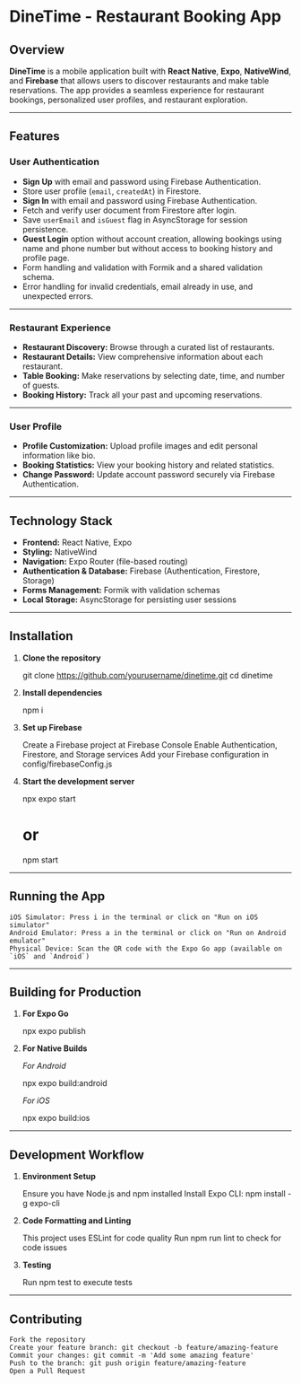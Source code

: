 # DineTime - Restaurant Booking App

## Overview
**DineTime** is a mobile application built with **React Native**, **Expo**, **NativeWind**, and **Firebase** that allows users to discover restaurants and make table reservations. The app provides a seamless experience for restaurant bookings, personalized user profiles, and restaurant exploration.

---

## Features

### **User Authentication**
- **Sign Up** with email and password using Firebase Authentication.
- Store user profile (`email`, `createdAt`) in Firestore.
- **Sign In** with email and password using Firebase Authentication.
- Fetch and verify user document from Firestore after login.
- Save `userEmail` and `isGuest` flag in AsyncStorage for session persistence.
- **Guest Login** option without account creation, allowing bookings using name and phone number but without access to booking history and profile page.
- Form handling and validation with Formik and a shared validation schema.
- Error handling for invalid credentials, email already in use, and unexpected errors.

---

### **Restaurant Experience**
- **Restaurant Discovery:** Browse through a curated list of restaurants.
- **Restaurant Details:** View comprehensive information about each restaurant.
- **Table Booking:** Make reservations by selecting date, time, and number of guests.
- **Booking History:** Track all your past and upcoming reservations.

---

### **User Profile**
- **Profile Customization:** Upload profile images and edit personal information like bio.
- **Booking Statistics:** View your booking history and related statistics.
- **Change Password:** Update account password securely via Firebase Authentication.

---

## Technology Stack
- **Frontend:** React Native, Expo
- **Styling:** NativeWind
- **Navigation:** Expo Router (file-based routing)
- **Authentication & Database:** Firebase (Authentication, Firestore, Storage)
- **Forms Management:** Formik with validation schemas
- **Local Storage:** AsyncStorage for persisting user sessions

---

## Installation

1. **Clone the repository**

   git clone https://github.com/yourusername/dinetime.git
   cd dinetime
   
2. **Install dependencies**

    npm i

3. **Set up Firebase**

    Create a Firebase project at Firebase Console
    Enable Authentication, Firestore, and Storage services
    Add your Firebase configuration in config/firebaseConfig.js

4. **Start the development server**

    npx expo start
    # or
    npm start

---

## Running the App

    iOS Simulator: Press i in the terminal or click on "Run on iOS simulator"
    Android Emulator: Press a in the terminal or click on "Run on Android emulator"
    Physical Device: Scan the QR code with the Expo Go app (available on `iOS` and `Android`)

---

## Building for Production

1. **For Expo Go**

    npx expo publish

2. **For Native Builds**

    *For Android*

    npx expo build:android

    *For iOS*

    npx expo build:ios

---

## Development Workflow

1. **Environment Setup**

    Ensure you have Node.js and npm installed
    Install Expo CLI: npm install -g expo-cli

2. **Code Formatting and Linting**

    This project uses ESLint for code quality
    Run npm run lint to check for code issues

3. **Testing**

    Run npm test to execute tests

---

## Contributing

    Fork the repository
    Create your feature branch: git checkout -b feature/amazing-feature
    Commit your changes: git commit -m 'Add some amazing feature'
    Push to the branch: git push origin feature/amazing-feature
    Open a Pull Request


